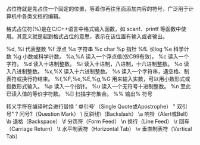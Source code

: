 占位符就是先占住一个固定的位置，等着你再往里面添加内容的符号，广泛用于计算机中各类文档的编辑。

格式占位符(%)是在C/C++语言中格式输入函数，如 scanf、printf 等函数中使用。其意义就是起到格式占位的意思，表示在该位置有输入或者输出。

 %d, %i 代表整数
 %f 浮点
 %s 字符串
 %c char
 %p 指针
 %fL 长log
 %e 科学计数
 %g 小数或科学计数。
 %a,%A 读入一个浮点值(仅C99有效)。
 %c 读入一个字符。
 %d 读入十进制整数。
 %i 读入十进制，八进制，十六进制整数。
 %o 读入八进制整数。
 %x,%X 读入十六进制整数。
 %s 读入一个字符串，遇空格、制表符或换行符结束。
 %f,%F,%e,%E,%g,%G 用来输入实数，可以用小数形式或指数形式输入。
 %p 读入一个指针。
 %u 读入一个无符号十进制整数。
 %n 至此已读入值的等价字符数。
 %[] 扫描字符集合。
 %%  输出% 符号

 转义字符在编译时会进行替换
 \' 单引号'（Single Quote或Apostrophe）
 \" 双引号"
 \? 问号?（Question Mark）
 \\ 反斜线\（Backslash）
 \a 响铃（Alert或Bell）
 \b 退格（Backspace）
 \f 分页符（Form Feed）
 \n 换行（Line Feed）
 \r 回车（Carriage Return）
 \t 水平制表符（Horizontal Tab）
 \v 垂直制表符（Vertical Tab）
